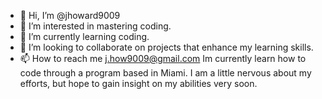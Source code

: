 - 👋 Hi, I’m @jhoward9009
- 👀 I’m interested in mastering coding.
- 🌱 I’m currently learning coding.
- 💞️ I’m looking to collaborate on projects that enhance my learning skills.
- 📫 How to reach me j.how9009@gmail.com
Im currently learn how to code through a program based in Miami. I am a little nervous about my efforts, but hope to gain insight on my abilities very soon.
<!---
jhoward9009/jhoward9009 is a ✨ special ✨ repository because its `README.md` (this file) appears on your GitHub profile.
You can click the Preview link to take a look at your changes.
--->
